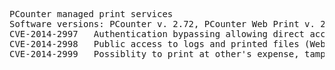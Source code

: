 <pre>
PCounter managed print services
Software versions: PCounter v. 2.72, PCounter Web Print v. 2011.10.27, PCounter for Lexmark v. 2013.12.03
CVE-2014-2997	Authentication bypassing allowing direct access to print queues
CVE-2014-2998	Public access to logs and printed files (Web Print)
CVE-2014-2999	Possiblity to print at other's expense, tampering the accountability
</pre>
